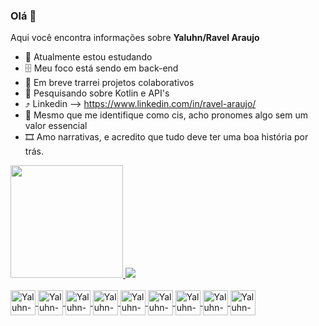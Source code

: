 ### Olá 👋
Aqui você encontra informações sobre
**Yaluhn/Ravel Araujo** 

- 📖 Atualmente estou estudando
- 🗄️ Meu foco está sendo em back-end 
- 🤝 Em breve trarrei projetos colaborativos
- 📱 Pesquisando sobre Kotlin e API's
- ⤴️ Linkedin --> https://www.linkedin.com/in/ravel-araujo/
- 🚻 Mesmo que me identifique como cis, acho pronomes algo sem um valor essencial
- 🎞️ Amo narrativas, e acredito que tudo deve ter uma boa história por trás.

<div>
  <a href="https://github.com/Yaluhn">
  <img height="180em" src="https://github-readme-stats.vercel.app/api?username=Yaluhn&show_icons=true&theme=dracula&include_all_commits=true&count_private=true"/>
  <img heignt="180em" src="https://github-readme-stats.vercel.app/api/top-langs/?username=Yaluhn"/>
</div>

<div style="display: inline_block"><br>
  <img align="center" alt="Yaluhn-HTML5" heigth="30" width="40" src="https://cdn.jsdelivr.net/gh/devicons/devicon/icons/html5/html5-original.svg" />
  <img align="center" alt="Yaluhn-CSS3" heigth="30" width="40" src="https://cdn.jsdelivr.net/gh/devicons/devicon/icons/css3/css3-original.svg" />
  <img align="center" alt="Yaluhn-TypeScript" heigth="30" width="40" src="https://cdn.jsdelivr.net/gh/devicons/devicon/icons/typescript/typescript-original.svg" />
  <img align="center" alt="Yaluhn-ReactJS" heigth="30" width="40" src="https://cdn.jsdelivr.net/gh/devicons/devicon/icons/react/react-original.svg" />
  <img align="center" alt="Yaluhn-Java" heigth="30" width="40" src="https://cdn.jsdelivr.net/gh/devicons/devicon/icons/java/java-original.svg" />
  <img align="center" alt="Yaluhn-Spring Framework" heigth="30" width="40" src="https://cdn.jsdelivr.net/gh/devicons/devicon/icons/spring/spring-original.svg" />
  <img align="center" alt="Yaluhn-MySQL" heigth="30" width="40" src="https://cdn.jsdelivr.net/gh/devicons/devicon/icons/mysql/mysql-original.svg" />
  <img align="center" alt="Yaluhn-PostGreSQL" heigth="30" width="40" src="https://cdn.jsdelivr.net/gh/devicons/devicon/icons/postgresql/postgresql-original.svg" />
  <img align="center" alt="Yaluhn-GIT" heigth="30" width="40" src="https://cdn.jsdelivr.net/gh/devicons/devicon/icons/git/git-original.svg" />
</div>
